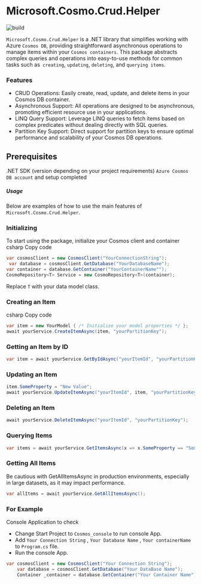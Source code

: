 # Microsoft.Cosmo.Crud.Helper

![build](https://img.shields.io/badge/build-passing-d.svg)

`Microsoft.Cosmo.Crud.Helper` is a .NET library that simplifies working with Azure `Cosmos DB`, providing straightforward asynchronous operations to manage items within your `Cosmos containers`. This package abstracts complex queries and operations into easy-to-use methods for common tasks such as` creating`, `updating`, `deleting`, and `querying items`.

### Features

- CRUD Operations: Easily create, read, update, and delete items in your Cosmos DB container.
- Asynchronous Support: All operations are designed to be asynchronous, promoting efficient resource use in your applications.
- LINQ Query Support: Leverage LINQ queries to fetch items based on complex predicates without dealing directly with SQL queries.
- Partition Key Support: Direct support for partition keys to ensure optimal performance and scalability of your Cosmos DB operations.

## Prerequisites

.NET SDK (version depending on your project requirements)
`Azure Cosmos DB account` and setup completed

##### Usage

Below are examples of how to use the main features of `Microsoft.Cosmo.Crud.Helper`.

### Initializing

To start using the package, initialize your Cosmos client and container
csharp
Copy code

```c#
var cosmosClient = new CosmosClient("YourConnectionString");
 var database = cosmosClient.GetDatabase("YourDatabaseName");
var container = database.GetContainer("YourContainerName"");
CosmoRepository<T> Service = new CosmoRepository<T>(container);
```

Replace `T` with your data model class.

### Creating an Item

csharp
Copy code

```c#
var item = new YourModel { /* Initialize your model properties */ };
await yourService.CreateItemAsync(item, "yourPartitionKey");
```

### Getting an Item by ID

```c#
var item = await yourService.GetByIdAsync("yourItemId", "yourPartitionKey");
```

### Updating an Item

```c#
item.SomeProperty = "New Value";
await yourService.UpdateItemAsync("yourItemId", item, "yourPartitionKey");
```

### Deleting an Item

```c#
await yourService.DeleteItemAsync("yourItemId", "yourPartitionKey");
```

### Querying Items

```c#
var items = await yourService.GetItemsAsync(x => x.SomeProperty == "SomeValue", "yourPartitionKey");
```

### Getting All Items

Be cautious with GetAllItemsAsync in production environments, especially in large datasets, as it may impact performance.

```c#
var allItems = await yourService.GetAllItemsAsync();
```

### For Example

Console Application to check

- Change Start Project to `Cosmos_console` to run console App.
- Add `Your Connection String` , `Your Database Name` , `Your containerName` to `Program.cs` file.
- Run the console App.

```c#
var cosmosClient = new CosmosClient("Your Connection String");
    var database = cosmosClient.GetDatabase("Your DataBase Name");
    Container _container = database.GetContainer("Your Container Name");
```
